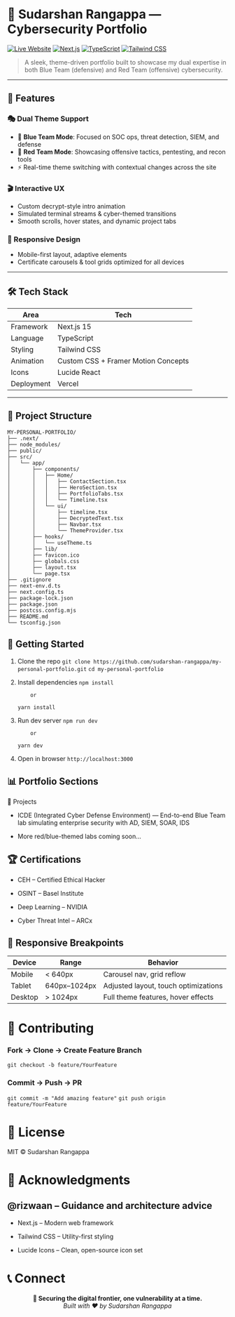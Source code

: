 # 🚀 Sudarshan Rangappa — Cybersecurity Portfolio

[![Live Website](https://img.shields.io/badge/Live-sudarshanrangappa.in.net-blue?style=for-the-badge)](https://www.sudarshanrangappa.in.net)
[![Next.js](https://img.shields.io/badge/Next.js-15-black?style=for-the-badge&logo=next.js)](https://nextjs.org/)
[![TypeScript](https://img.shields.io/badge/TypeScript-5.0-blue?style=for-the-badge&logo=typescript)](https://www.typescriptlang.org/)
[![Tailwind CSS](https://img.shields.io/badge/Tailwind-CSS-38B2AC?style=for-the-badge&logo=tailwind-css)](https://tailwindcss.com/)

> A sleek, theme-driven portfolio built to showcase my dual expertise in both Blue Team (defensive) and Red Team (offensive) cybersecurity.

---

## 🌟 Features

### 🎭 Dual Theme Support
- 🔵 **Blue Team Mode**: Focused on SOC ops, threat detection, SIEM, and defense
- 🔴 **Red Team Mode**: Showcasing offensive tactics, pentesting, and recon tools
- ⚡ Real-time theme switching with contextual changes across the site

### 🎬 Interactive UX
- Custom decrypt-style intro animation
- Simulated terminal streams & cyber-themed transitions
- Smooth scrolls, hover states, and dynamic project tabs

### 📱 Responsive Design
- Mobile-first layout, adaptive elements
- Certificate carousels & tool grids optimized for all devices

---

## 🛠️ Tech Stack

| Area         | Tech                               |
|--------------|------------------------------------|
| Framework    | Next.js 15                         |
| Language     | TypeScript                         |
| Styling      | Tailwind CSS                       |
| Animation    | Custom CSS + Framer Motion Concepts |
| Icons        | Lucide React                       |
| Deployment   | Vercel                             |

---

## 📁 Project Structure

```
MY-PERSONAL-PORTFOLIO/
├── .next/
├── node_modules/
├── public/
├── src/
│   └── app/
│       ├── components/
│       │   ├── Home/
│       │   │   ├── ContactSection.tsx
│       │   │   ├── HeroSection.tsx
│       │   │   ├── PortfolioTabs.tsx
│       │   │   └── Timeline.tsx
│       │   └── ui/
│       │       ├── timeline.tsx
│       │       ├── DecryptedText.tsx
│       │       ├── Navbar.tsx
│       │       └── ThemeProvider.tsx
│       ├── hooks/
│       │   └── useTheme.ts
│       ├── lib/
│       ├── favicon.ico
│       ├── globals.css
│       ├── layout.tsx
│       └── page.tsx
├── .gitignore
├── next-env.d.ts
├── next.config.ts
├── package-lock.json
├── package.json
├── postcss.config.mjs
├── README.md
└── tsconfig.json
```

## 🚀 Getting Started

 1. Clone the repo
    `git clone https://github.com/sudarshan-rangappa/my-personal-portfolio.git`
    `cd my-personal-portfolio`

 2. Install dependencies
    `npm install`

            or

    `yarn install`

 3. Run dev server
    `npm run dev`
            
            or

    `yarn dev`

 4. Open in browser
`http://localhost:3000`


## 📊 Portfolio Sections
🧰 Projects

- ICDE (Integrated Cyber Defense Environment) — End-to-end Blue Team lab simulating enterprise security with AD, SIEM, SOAR, IDS

- More red/blue-themed labs coming soon...

## 🏆 Certifications

- CEH – Certified Ethical Hacker

- OSINT – Basel Institute

- Deep Learning – NVIDIA

- Cyber Threat Intel – ARCx

## 📱 Responsive Breakpoints
| Device  | Range        | Behavior                             |
| ------- | ------------ | ------------------------------------ |
| Mobile  | < 640px      | Carousel nav, grid reflow            |
| Tablet  | 640px–1024px | Adjusted layout, touch optimizations |
| Desktop | > 1024px     | Full theme features, hover effects   |

# 🤝 Contributing
### Fork → Clone → Create Feature Branch
`git checkout -b feature/YourFeature`

### Commit → Push → PR
`git commit -m "Add amazing feature"`
`git push origin feature/YourFeature`


# 📄 License
MIT © Sudarshan Rangappa

# 🙏 Acknowledgments

## @rizwaan – Guidance and architecture advice

- Next.js – Modern web framework

- Tailwind CSS – Utility-first styling

- Lucide Icons – Clean, open-source icon set

# 📞 Connect
<div align="center">
  <strong>🔐 Securing the digital frontier, one vulnerability at a time.</strong><br/>
  <em>Built with ❤️ by Sudarshan Rangappa</em>
</div>

